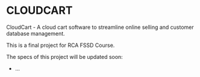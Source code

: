 # CLOUDCART

CloudCart - A cloud cart software to streamline online selling and customer database management.

This is a final project for RCA FSSD Course.

The specs of this project will be updated soon:

* ...
